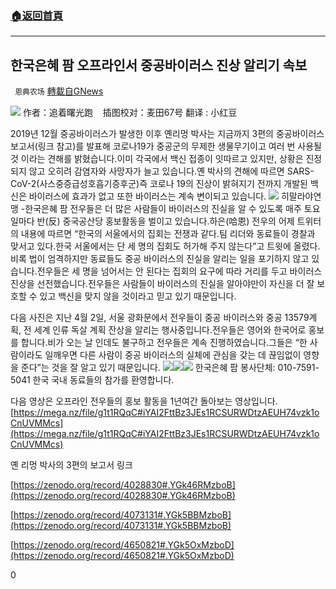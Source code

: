 ###  [:house:返回首頁](https://github.com/ourhimalayas/txt)
---

## 한국은혜 팜 오프라인서 중공바이러스 진상 알리기 속보
` 恩典农场` [轉載自GNews](https://gnews.org/zh-hans/1063781/)

![]()![](https://gnews.org/wp-content/uploads/2021/04/0403封面闫博士.png)
作者：追着曙光跑    插图校对：麦田67号 翻译 : 小红豆

2019년 12월 중공바이러스가 발생한 이후 옌리멍 박사는 지금까지 3편의 중공바이러스 보고서(링크 참고)를 발표해 코로나19가 중공군의 무제한 생물무기이고 여러 번 사용될  것 이라는 견해를 밝혔습니다.이미 각국에서 백신 접종이 잇따르고 있지만, 상황은 진정되지 않고 오히려 감염자와 사망자가 늘고 있습니다.옌 박사의 견해에 따르면 SARS-CoV-2(사스중증급성호흡기증후군)즉 코로나 19의 진상이 밝혀지기 전까지 개발된 백신은 바이러스에 효과가 없고 또한 바이러스는 계속 변이되고 있습니다.
![]()![](https://gnews.org/wp-content/uploads/2021/04/第二韩语闫博士.png)
히말라야연맹 -한국은혜 팜 전우들은 더 많은 사람들이 바이러스의 진실을 알 수 있도록 매주 토요일마다 반(反) 중국공산당 홍보활동을 벌이고 있습니다.하은(哈恩) 전우의 어제 트위터의 내용에 따르면 “한국의 서울에서의 집회는 전쟁과 같다.팀 리더와 동료들이 경찰과 맞서고 있다.한국 서울에서는 단 세 명의 집회도 허가해 주지 않는다”고 트윗에 올렸다.비록 법이 엄격하지만 동료들도 중공 바이러스의 진실을 알리는 일을 포기하지 않고 있습니다.전우들은 세 명을 넘어서는 안 된다는 집회의 요구에 따라 거리를 두고 바이러스 진상을 선전했습니다.전우들은 사람들이 바이러스의 진실을 알아야만이 자신을 더 잘 보호할 수 있고 백신을 맞지 않을 것이라고 믿고 있기 때문입니다.

다음 사진은 지난 4월 2일, 서울 광화문에서 전우들이 중공 바이러스와 중공 13579계획, 전 세계 인류 독살 계획 잔상을 알리는 행사중입니다.전우들은 영어와 한국어로 홍보를 합니다.비가 오는 날 인데도 불구하고 전우들은 계속 진행하였습니다.그들은 “한 사람이라도 일깨우면 다른 사람이 중공 바이러스의 실체에 관심을 갖는 데 끊임없이 영향을 준다”는 것을 잘 알고 있기 때문입니다.
![]()![](https://gnews.org/wp-content/uploads/2021/04/宣传图一.jpg)![]()![](https://gnews.org/wp-content/uploads/2021/04/宣传图三.jpg)![]()![](https://gnews.org/wp-content/uploads/2021/04/宣传图2.jpg)
한국은혜 팜 봉사단체: 010-7591-5041 한국 국내 동료들의 참가를 환영합니다.

다음 영상은 오프라인 전우들의 홍보 활동을 1년여간 돌아보는 영상입니다.[https://mega.nz/file/g1t1RQqC#iYAI2FttBz3JEs1RCSURWDtzAEUH74vzk1oCnUVMMcs](https://mega.nz/file/g1t1RQqC#iYAI2FttBz3JEs1RCSURWDtzAEUH74vzk1oCnUVMMcs)

옌 리멍 박사의 3편의 보고서 링크

[https://zenodo.org/record/4028830#.YGk46RMzboB](https://zenodo.org/record/4028830#.YGk46RMzboB)

[https://zenodo.org/record/4073131#.YGk5BBMzboB](https://zenodo.org/record/4073131#.YGk5BBMzboB)

[https://zenodo.org/record/4650821#.YGk5OxMzboD](https://zenodo.org/record/4650821#.YGk5OxMzboD)

0

